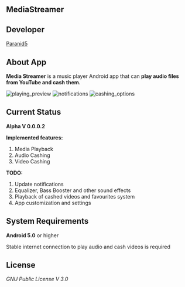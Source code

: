 **MediaStreamer**
-----------------

## **Developer**
[Paranid5](https://github.com/dinaraparanid)

## **About App**
**Media Streamer** is a music player Android app that
can **play audio files from YouTube and cash them.**

![playing_preview](app/src/main/res/drawable/playing_preview.webp)
![notifications](app/src/main/res/drawable/notifications.webp)
![cashing_options](app/src/main/res/drawable/cashing_options.webp)

## **Current Status**
**Alpha V 0.0.0.2**

**Implemented features:**
1. Media Playback
2. Audio Cashing
3. Video Cashing

**TODO:**
1. Update notifications
2. Equalizer, Bass Booster and other sound effects
3. Playback of cashed videos and favourites system
4. App customization and settings

## **System Requirements**
**Android 5.0** or higher

Stable internet connection to play audio and cash videos is required

## **License**
*GNU Public License V 3.0*
